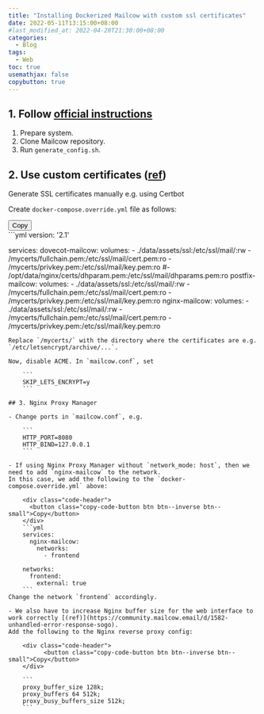 ```yaml
---
title: "Installing Dockerized Mailcow with custom ssl certificates"
date: 2022-05-11T13:15:00+08:00
#last_modified_at: 2022-04-20T21:30:00+08:00
categories:
  - Blog
tags:
  - Web
toc: true
usemathjax: false
copybutton: true
---
```



## 1. Follow [official instructions](https://mailcow.github.io/mailcow-dockerized-docs/prerequisite/prerequisite-system/#supported-os)

1. Prepare system.
2. Clone Mailcow repository.
3. Run `generate_config.sh`.

## 2. Use custom certificates ([ref](https://github.com/mailcow/mailcow-dockerized/issues/1421))

Generate SSL certificates manually e.g. using Certbot

Create `docker-compose.override.yml` file as follows:

<div class="code-header">
	  <button class="copy-code-button btn btn--inverse btn--small">Copy</button>
</div>
```yml
version: '2.1'

services:
  dovecot-mailcow:
	volumes:
	  - ./data/assets/ssl:/etc/ssl/mail/:rw
	  - /mycerts/fullchain.pem:/etc/ssl/mail/cert.pem:ro
	  - /mycerts/privkey.pem:/etc/ssl/mail/key.pem:ro
		#- /opt/data/nginx/certs/dhparam.pem:/etc/ssl/mail/dhparams.pem:ro
  postfix-mailcow:
	volumes:
	  - ./data/assets/ssl:/etc/ssl/mail/:rw
	  - /mycerts/fullchain.pem:/etc/ssl/mail/cert.pem:ro
	  - /mycerts/privkey.pem:/etc/ssl/mail/key.pem:ro
  nginx-mailcow:
	volumes:
	  - ./data/assets/ssl:/etc/ssl/mail/:rw
	  - /mycerts/fullchain.pem:/etc/ssl/mail/cert.pem:ro
	  - /mycerts/privkey.pem:/etc/ssl/mail/key.pem:ro
```
Replace `/mycerts/` with the directory where the certificates are e.g. `/etc/letsencrypt/archive/...`.

Now, disable ACME. In `mailcow.conf`, set

	```
	SKIP_LETS_ENCRYPT=y
	```

## 3. Nginx Proxy Manager

- Change ports in `mailcow.conf`, e.g. 

	```
	HTTP_PORT=8080
	HTTP_BIND=127.0.0.1
	```

- If using Nginx Proxy Manager without `network_mode: host`, then we need to add `nginx-mailcow` to the network.
In this case, we add the following to the `docker-compose.override.yml` above:

	<div class="code-header">
	  <button class="copy-code-button btn btn--inverse btn--small">Copy</button>
	</div>
	```yml
	services:
	  nginx-mailcow:
		networks:
		  - frontend

	networks:
	  frontend:
		external: true
	```
Change the network `frontend` accordingly.

- We also have to increase Nginx buffer size for the web interface to work correctly [(ref)](https://community.mailcow.email/d/1582-unhandled-error-response-sogo).
Add the following to the Nginx reverse proxy config:

	<div class="code-header">
		  <button class="copy-code-button btn btn--inverse btn--small">Copy</button>
	</div>
	
	```
	proxy_buffer_size 128k;
	proxy_buffers 64 512k;
	proxy_busy_buffers_size 512k;
	```















